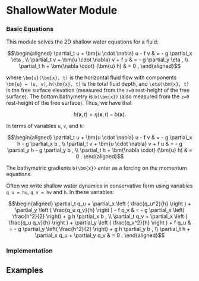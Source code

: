 # ShallowWater Module

### Basic Equations

This module solves the 2D shallow water equations for a fluid:

```math
\begin{aligned}
\partial_t u + \bm{u \cdot \nabla} u - f v & = - g \partial_x \eta , \\
\partial_t v + \bm{u \cdot \nabla} v + f u & = - g \partial_y \eta , \\
\partial_t h + \bm{\nabla \cdot} (\bm{u} h) & = 0 ,
\end{aligned}
```

where ``\bm{u}(\bm{x}, t)`` is the horizontal fluid flow with components ``\bm{u} = (u, v)``, 
``h(\bm{x}, t)`` is the total fluid depth, and ``\eta(\bm{x}, t)`` is the free surface elevation 
(measured from the ``z=0`` rest-height of the free surface). The bottom bathymetry is ``b(\bm{x})`` 
(also measured from the ``z=0`` rest-height of the free surface). Thus, we have that 

```math
h(\bm{x}, t) = \eta(\bm{x}, t) - b(\bm{x}) .
```

In terms of variables ``u``, ``v``, and ``h``:

```math
\begin{aligned}
\partial_t u + \bm{u \cdot \nabla} u - f v & = - g \partial_x h - g \partial_x b , \\
\partial_t v + \bm{u \cdot \nabla} v + f u & = - g \partial_y h - g \partial_y b , \\
\partial_t h + \bm{\nabla \cdot} (\bm{u} h) & = 0 .
\end{aligned}
```

The bathymetric gradients ``b(\bm{x})`` enter as a forcing on the momentum equations.

Often we write shallow water dynamics in conservative form using variables ``q_u = hu``, ``q_v = hv`` and ``h``. In these variables:

```math
\begin{aligned}
\partial_t q_u + \partial_x \left ( \frac{q_u^2}{h} \right ) + \partial_y \left ( \frac{q_u q_v}{h} \right ) - f q_v & = - g \partial_x \left( \frac{h^2}{2} \right) + g h \partial_x b , \\
\partial_t q_v + \partial_x \left ( \frac{q_u q_v}{h} \right ) + \partial_y \left ( \frac{q_v^2}{h} \right ) + f q_u & = - g \partial_y \left( \frac{h^2}{2} \right) + g h \partial_y b , \\
\partial_t h + \partial_x q_u + \partial_y q_v & = 0 .
\end{aligned}
```


### Implementation

## Examples
